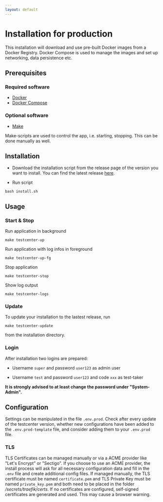 ```yaml
---
layout: default
---
```


# Installation for production

This installation will download and use pre-built Docker images from a Docker Registry. Docker Compose is used to manage
the images and set up networking, data persistence etc.

## Prerequisites

### Required software
- [Docker](https://docs.docker.com/engine/install/ubuntu/#installation-methods)
- [Docker Compose](https://docs.docker.com/compose/install/other/#on-linux)

### Optional software
- [Make](https://www.gnu.org/software/make/)

Make-scripts are used to control the app, i.e. starting, stopping. This can be done manually as well.

## Installation
- Download the installation script from the release page of the version you want to install.
You can find the latest release [here](https://github.com/iqb-berlin/testcenter/releases/latest).

- Run script
```
bash install.sh
```

## Usage
### Start & Stop
Run application in background
```
make testcenter-up
```
Run application with log infos in foreground
```
make testcenter-up-fg
```
Stop application
```
make testcenter-stop
```
Show log output
```
make testcenter-logs
```

### Update

To update your installation to the lastest release, run
```
make testcenter-update
```
from the installation directory.

### Login

After installation two logins are prepared:

- Username `super` and password `user123` as admin user

- Username `test` and password `user123` and code `xxx` as test-taker

**It is strongly advised to at least change the password under "System-Admin".**

## Configuration
Settings can be manipulated in the file `.env.prod`.
Check after every update of the testcenter version, whether new configurations have been added to the 
`.env.prod-template` file, and consider adding them to your `.env.prod` file.

### TLS
TLS Certificates can be managed manually or via a ACME provider like "Let's Encrypt" or "Sectigo".
If you choose to use an ACME provider, the install process will ask for all necessary configuration data and fill in the `.env` file and create additional config files.
If managed manually, the TLS certificate must be named `certificate.pem` and TLS Private Key must be named `private_key.pem` and both need to be placed in the folder _/secrets/traefik/certs_. 
If no certificates are configured, self-signed certificates are generated and used. This may cause a browser warning.
